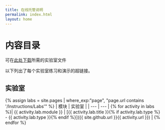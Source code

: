 ```yaml
---
title: 在线托管说明
permalink: index.html
layout: home
---
```


# 内容目录

可在[此处下载](https://github.com/MicrosoftLearning/AZ-500ZH-AzureSecurityTechnologies/archive/master.zip)所需的实验室文件

以下列出了每个实验室练习和演示的超链接。

## 实验室

{% assign labs = site.pages | where_exp:"page", "page.url contains '/Instructions/Labs'" %}
| 模块 | 实验室 |
| --- | --- | 
{% for activity in labs  %}| {{ activity.lab.module }} | [{{ activity.lab.title }}{% if activity.lab.type %} - {{ activity.lab.type }}{% endif %}]({{ site.github.url }}{{ activity.url }}) |
{% endfor %}
